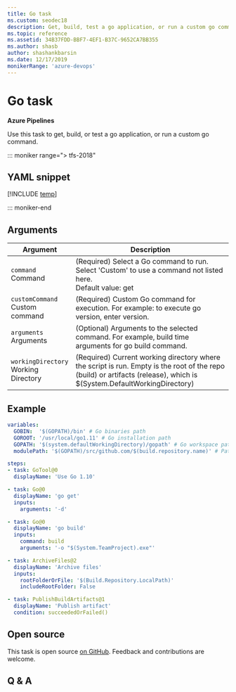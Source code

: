 ```yaml
---
title: Go task
ms.custom: seodec18
description: Get, build, test a go application, or run a custom go command.
ms.topic: reference
ms.assetid: 34B37FDD-BBF7-4EF1-B37C-9652CA7BB355
ms.author: shasb
author: shashankbarsin
ms.date: 12/17/2019
monikerRange: 'azure-devops'
---
```


# Go task

**Azure Pipelines**

Use this task to get, build, or test a go application, or run a custom go command.

::: moniker range="> tfs-2018"

## YAML snippet

[!INCLUDE [temp](../includes/yaml/GoV0.md)]

::: moniker-end

## Arguments

<table>
   <thead>
      <tr>
         <th>Argument</th>
         <th>Description</th>
      </tr>
   </thead>
   <tr>
      <td><code>command</code><br/>Command</td>
      <td>(Required) Select a Go command to run. Select &#39;Custom&#39; to use a command not listed here.<br/>Default value: get</td>
   </tr>
   <tr>
      <td><code>customCommand</code><br/>Custom command</td>
      <td>(Required) Custom Go command for execution. For example: to execute go version, enter version.</td>
   </tr>
   <tr>
      <td><code>arguments</code><br/>Arguments</td>
      <td>(Optional) Arguments to the selected command. For example, build time arguments for go build command.</td>
   </tr>
   <tr>
      <td><code>workingDirectory</code><br/>Working Directory</td>
      <td>(Required) Current working directory where the script is run. Empty is the root of the repo (build) or artifacts (release), which is $(System.DefaultWorkingDirectory)</td>
   </tr>
</table>

## Example

```yml
variables:
  GOBIN:  '$(GOPATH)/bin' # Go binaries path
  GOROOT: '/usr/local/go1.11' # Go installation path
  GOPATH: '$(system.defaultWorkingDirectory)/gopath' # Go workspace path
  modulePath: '$(GOPATH)/src/github.com/$(build.repository.name)' # Path to the module's code

steps:
- task: GoTool@0
  displayName: 'Use Go 1.10'

- task: Go@0
  displayName: 'go get'
  inputs:
    arguments: '-d'

- task: Go@0
  displayName: 'go build'
  inputs:
    command: build
    arguments: '-o "$(System.TeamProject).exe"'

- task: ArchiveFiles@2
  displayName: 'Archive files'
  inputs:
    rootFolderOrFile: '$(Build.Repository.LocalPath)'
    includeRootFolder: False

- task: PublishBuildArtifacts@1
  displayName: 'Publish artifact'
  condition: succeededOrFailed()
```

## Open source

This task is open source [on GitHub](https://github.com/Microsoft/azure-pipelines-tasks). Feedback and contributions are welcome.

## Q & A

<!-- BEGINSECTION class="md-qanda" -->

<!-- ENDSECTION -->
